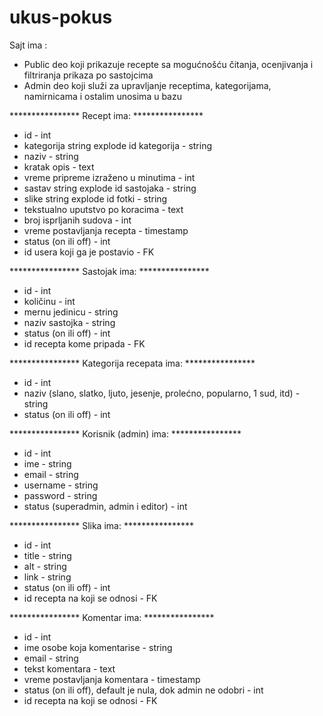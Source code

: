 # ukus-pokus 

Sajt ima :
  - Public deo koji prikazuje recepte sa mogućnošću čitanja, ocenjivanja i filtriranja prikaza po sastojcima
  - Admin deo koji služi za upravljanje receptima, kategorijama, namirnicama i ostalim unosima u bazu

 **************** Recept ima: **************** 
  - id - int
  - kategorija string explode id kategorija - string
  - naziv - string
  - kratak opis - text
  - vreme pripreme izraženo u minutima - int
  - sastav string explode id sastojaka - string
  - slike string explode id fotki - string
  - tekstualno uputstvo po koracima - text
  - broj isprljanih sudova - int
  - vreme postavljanja recepta - timestamp
  - status (on ili off) - int
  - id usera koji ga je postavio - FK
  
 **************** Sastojak ima: **************** 
  - id - int
  - količinu - int
  - mernu jedinicu - string
  - naziv sastojka - string
  - status (on ili off) - int
  - id recepta kome pripada - FK
  
**************** Kategorija recepata ima: **************** 
  - id - int
  - naziv  (slano, slatko, ljuto, jesenje, prolećno, popularno, 1 sud, itd) - string
  - status (on ili off) - int
  
**************** Korisnik (admin) ima: **************** 
  - id - int 
  - ime - string
  - email - string
  - username - string
  - password - string
  - status (superadmin, admin i editor) - int
  
**************** Slika ima: **************** 
  - id - int
  - title - string
  - alt - string
  - link - string
  - status (on ili off) - int
  - id recepta na koji se odnosi - FK
  
**************** Komentar ima: **************** 
  - id - int
  - ime osobe koja komentarise - string
  - email - string
  - tekst komentara - text
  - vreme postavljanja komentara - timestamp
  - status (on ili off), default je nula, dok admin ne odobri - int
  - id recepta na koji se odnosi - FK

